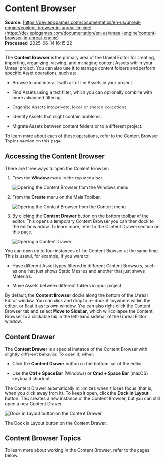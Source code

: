 # Content Browser

**Source:** [https://dev.epicgames.com/documentation/en-us/unreal-engine/content-browser-in-unreal-engine](https://dev.epicgames.com/documentation/en-us/unreal-engine/content-browser-in-unreal-engine)  
**Processed:** 2025-06-14 16:15:22

---

The **Content Browser** is the primary area of the Unreal Editor for creating, importing, organizing, viewing, and managing content Assets within your Unreal project. You can also use it to manage content folders and perform specific Asset operations, such as:

-   Browse to and interact with all of the Assets in your project.
    
-   Find Assets using a text filter, which you can optionally combine with more advanced filtering.
    
-   Organize Assets into private, local, or shared collections.
    
-   Identify Assets that might contain problems.
    
-   Migrate Assets between content folders or to a different project.
    

To learn more about each of these operations, refer to the Content Browser Topics section on this page.

## Accessing the Content Browser

There are three ways to open the Content Browser:

1.  From the **Window** menu in the top menu bar.
    
    ![Opening the Content Browser from the Windows menu](https://d1iv7db44yhgxn.cloudfront.net/documentation/images/2f3386ec-b69b-4272-9150-27d2826607d3/content-browser-windows-menu.png)
2.  From the **Create** menu on the Main Toolbar.
    
    ![Opening the Content Browser from the Content menu](https://d1iv7db44yhgxn.cloudfront.net/documentation/images/bf082c3b-dd60-4fa5-a2c0-95933c4bbc25/content-browser-content-menu.png)
3.  By clicking the **Content Drawer** button on the bottom toolbar of the editor. This opens a temporary Content Browser you can then dock to the editor window. To learn more, refer to the Content Drawer section on this page.
    
    ![Opening a Content Drawer](https://d1iv7db44yhgxn.cloudfront.net/documentation/images/92778fb7-fe6f-411f-96df-780313f9a011/content-drawer-button.png)

You can open up to four instances of the Content Browser at the same time. This is useful, for example, if you want to:

-   Have different Asset types filtered in different Content Browsers, such as one that just shows Static Meshes and another that just shows Materials.
    
-   Move Assets between different folders in your project.
    

By default, the **Content Browser** docks along the bottom of the Unreal Editor window. You can click and drag to re-dock it anywhere within the editor, or float it as its own window. You can also right-click the Content Browser tab and select **Move to Sidebar**, which will collapse the Content Browser to a clickable tab in the left-hand sidebar of the Unreal Editor window.

## Content Drawer

The **Content Drawer** is a special instance of the Content Browser with slightly different behavior. To open it, either:

-   Click the **Content Drawer** button on the bottom bar of the editor.
    
-   Use the **Ctrl + Space Bar** (Windows) or **Cmd + Space Bar** (macOS) keyboard shortcut.
    

The Content Drawer automatically minimizes when it loses focus (that is, when you click away from it). To keep it open, click the **Dock in Layout** button. This creates a new instance of the Content Browser, but you can still open a new Content Drawer.

![Dock in Layout button on the Content Drawer](https://d1iv7db44yhgxn.cloudfront.net/documentation/images/e5213cb0-902a-4a54-b634-dde3ff2b9a8b/dock-in-layout-button.png)

The Dock in Layout button on the Content Drawer.

## Content Browser Topics

To learn more about working in the Content Browser, refer to the pages below.